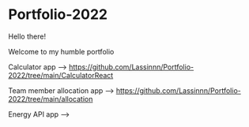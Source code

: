 # Portfolio-2022
Hello there!

Welcome to my humble portfolio

Calculator app -->  https://github.com/Lassinnn/Portfolio-2022/tree/main/CalculatorReact

Team member allocation app --> https://github.com/Lassinnn/Portfolio-2022/tree/main/allocation

Energy API app -->
